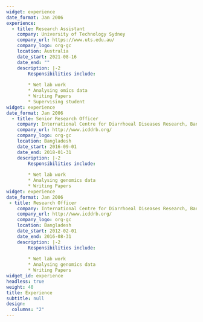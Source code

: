 ```yaml
---
widget: experience
date_format: Jan 2006
experience:
  - title: Research Assistant
    company: University of Technology Sydney
    company_url: https://www.uts.edu.au/
    company_logo: org-gc
    location: Australia
    date_start: 2021-08-16
    date_end: ""
    description: |-2
        Responsibilities include:
         
        * Wet lab work
        * Analysing omics data
        * Writing Papers
        * Supervising student
widget: experience
date_format: Jan 2006
  - title: Senior Research Officer
    company: International Centre for Diarrhoeal Diseases Research, Bangladesh (ICDDR,B)
    company_url: http://www.icddrb.org/
    company_logo: org-gc
    location: Bangladesh
    date_start: 2016-09-01
    date_end: 2018-01-31
    description: |-2
        Responsibilities include:
        
        * Wet lab work
        * Analysing genomics data
        * Writing Papers
widget: experience
date_format: Jan 2006       
 - title: Research Officer
    company: International Centre for Diarrhoeal Diseases Research, Bangladesh (ICDDR,B)
    company_url: http://www.icddrb.org/
    company_logo: org-gc
    location: Bangladesh
    date_start: 2012-02-01
    date_end: 2016-08-31
    description: |-2
        Responsibilities include:
        
        * Wet lab work
        * Analysing genomics data
        * Writing Papers
widget_id: experience
headless: true
weight: 40
title: Experience
subtitle: null
design:
  columns: "2"
---
```

